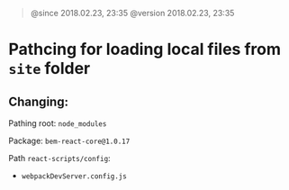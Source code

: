 > @since 2018.02.23, 23:35
> @version 2018.02.23, 23:35

# Pathcing for loading local files from `site` folder

## Changing:

Pathing root: `node_modules`

Package: `bem-react-core@1.0.17`

Path `react-scripts/config`:
  - `webpackDevServer.config.js`
